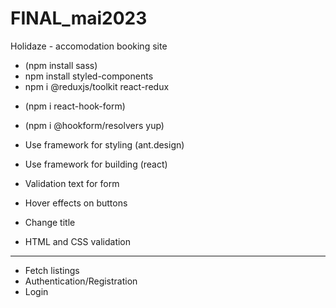 # FINAL_mai2023

Holidaze - accomodation booking site

<!-- - npx create-react-app holidaze -->

- (npm install sass)
- npm install styled-components
- npm i @reduxjs/toolkit react-redux
<!-- - npm i react-router-dom -->
- (npm i react-hook-form)
- (npm i @hookform/resolvers yup)

- Use framework for styling (ant.design)
- Use framework for building (react)

- Validation text for form
- Hover effects on buttons
- Change title
- HTML and CSS validation

---

- Fetch listings
- Authentication/Registration
- Login
